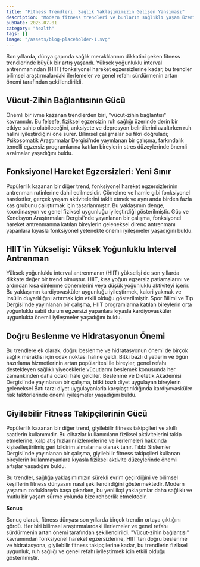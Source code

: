 ```yaml
---
title: "Fitness Trendleri: Sağlık Yaklaşımımızın Gelişen Yansıması"
description: "Modern fitness trendleri ve bunların sağlıklı yaşam üzerindeki etkilerini keşfedin. Vücut-zihin bağlantısından fonksiyonel egzersize kadar güncel yaklaşımlar."
pubDate: 2025-07-01
category: "health"
tags: []
image: "/assets/blog-placeholder-1.svg"
---
```


Son yıllarda, dünya çapında sağlık meraklılarının dikkatini çeken fitness trendlerinde büyük bir artış yaşandı. Yüksek yoğunluklu interval antrenmanından (HIIT) fonksiyonel hareket egzersizlerine kadar, bu trendler bilimsel araştırmalardaki ilerlemeler ve genel refahı sürdürmenin artan önemi tarafından şekillendirildi.

## Vücut-Zihin Bağlantısının Gücü

Önemli bir ivme kazanan trendlerden biri, "vücut-zihin bağlantısı" kavramıdır. Bu felsefe, fiziksel egzersizin ruh sağlığı üzerinde derin bir etkiye sahip olabileceğini, anksiyete ve depresyon belirtilerini azaltırken ruh halini iyileştirdiğini öne sürer. Bilimsel çalışmalar bu fikri doğruladı; Psikosomatik Araştırmalar Dergisi'nde yayınlanan bir çalışma, farkındalık temelli egzersiz programlarına katılan bireylerin stres düzeylerinde önemli azalmalar yaşadığını buldu.

## Fonksiyonel Hareket Egzersizleri: Yeni Sınır

Popülerlik kazanan bir diğer trend, fonksiyonel hareket egzersizlerinin antrenman rutinlerine dahil edilmesidir. Çömelme ve hamle gibi fonksiyonel hareketler, gerçek yaşam aktivitelerini taklit etmek ve aynı anda birden fazla kas grubunu çalıştırmak için tasarlanmıştır. Bu yaklaşımın denge, koordinasyon ve genel fiziksel uygunluğu iyileştirdiği gösterilmiştir. Güç ve Kondisyon Araştırmaları Dergisi'nde yayınlanan bir çalışma, fonksiyonel hareket antrenmanına katılan bireylerin geleneksel direnç antrenmanı yapanlara kıyasla fonksiyonel yetenekte önemli iyileşmeler yaşadığını buldu.

## HIIT'in Yükselişi: Yüksek Yoğunluklu Interval Antrenman

Yüksek yoğunluklu interval antrenmanın (HIIT) yükselişi de son yıllarda dikkate değer bir trend olmuştur. HIIT, kısa yoğun egzersiz patlamalarını ve ardından kısa dinlenme dönemlerini veya düşük yoğunluklu aktiviteyi içerir. Bu yaklaşımın kardiyovasküler uygunluğu iyileştirmek, kalori yakmak ve insülin duyarlılığını artırmak için etkili olduğu gösterilmiştir. Spor Bilimi ve Tıp Dergisi'nde yayınlanan bir çalışma, HIIT programlarına katılan bireylerin orta yoğunluklu sabit durum egzersizi yapanlara kıyasla kardiyovasküler uygunlukta önemli iyileşmeler yaşadığını buldu.

## Doğru Beslenme ve Hidratasyonun Önemi

Bu trendlere ek olarak, doğru beslenme ve hidratasyonun önemi de birçok sağlık meraklısı için odak noktası haline geldi. Bitki bazlı diyetlerin ve öğün hazırlama hizmetlerinin artan popülaritesi ile bireyler, genel refahı destekleyen sağlıklı yiyeceklerle vücutlarını beslemek konusunda her zamankinden daha odaklı hale geldiler. Beslenme ve Dietetik Akademisi Dergisi'nde yayınlanan bir çalışma, bitki bazlı diyet uygulayan bireylerin geleneksel Batı tarzı diyet uygulayanlarla karşılaştırıldığında kardiyovasküler risk faktörlerinde önemli iyileşmeler yaşadığını buldu.

## Giyilebilir Fitness Takipçilerinin Gücü

Popülerlik kazanan bir diğer trend, giyilebilir fitness takipçileri ve akıllı saatlerin kullanımıdır. Bu cihazlar kullanıcıların fiziksel aktivitelerini takip etmelerine, kalp atış hızlarını izlemelerine ve ilerlemeleri hakkında kişiselleştirilmiş geri bildirim almalarına olanak tanır. Tıbbi Sistemler Dergisi'nde yayınlanan bir çalışma, giyilebilir fitness takipçileri kullanan bireylerin kullanmayanlara kıyasla fiziksel aktivite düzeylerinde önemli artışlar yaşadığını buldu.

Bu trendler, sağlığa yaklaşımımızın sürekli evrim geçirdiğini ve bilimsel keşiflerin fitness dünyasını nasıl şekillendirdiğini göstermektedir. Modern yaşamın zorluklarıyla başa çıkarken, bu yenilikçi yaklaşımlar daha sağlıklı ve mutlu bir yaşam sürme yolunda bize rehberlik etmektedir.

**Sonuç**

Sonuç olarak, fitness dünyası son yıllarda birçok trendin ortaya çıktığını gördü. Her biri bilimsel araştırmalardaki ilerlemeler ve genel refahı sürdürmenin artan önemi tarafından şekillendirildi. "Vücut-zihin bağlantısı" kavramından fonksiyonel hareket egzersizlerine, HIIT'ten doğru beslenme ve hidratasyona, giyilebilir fitness takipçilerine kadar, bu trendlerin fiziksel uygunluk, ruh sağlığı ve genel refahı iyileştirmek için etkili olduğu gösterilmiştir.